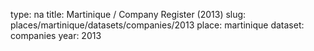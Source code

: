 type: na
title: Martinique / Company Register (2013)
slug: places/martinique/datasets/companies/2013
place: martinique
dataset: companies
year: 2013
